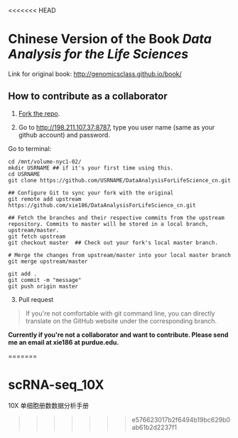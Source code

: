 <<<<<<< HEAD
# Chinese Version of the Book *Data Analysis for the Life Sciences*

Link for original book:
http://genomicsclass.github.io/book/


## How to contribute as a collaborator

1) [Fork the repo](https://help.github.com/articles/fork-a-repo/). 

2) Go to http://198.211.107.37:8787, type you user name (same as your github account) and password. 

Go to terminal: 

```
cd /mnt/volume-nyc1-02/
mkdir USRNAME ## if it's your first time using this.
cd USRNAME
git clone https://github.com/USRNAME/DataAnalysisForLifeScience_cn.git
```


```
## Configure Git to sync your fork with the original 
git remote add upstream https://github.com/xie186/DataAnalysisForLifeScience_cn.git

## Fetch the branches and their respective commits from the upstream repository. Commits to master will be stored in a local branch, upstream/master.
git fetch upstream
git checkout master  ## Check out your fork's local master branch.

# Merge the changes from upstream/master into your local master branch
git merge upstream/master 
```

```
git add .
git commit -m "message"
git push origin master
```


3) Pull request 

>If you're not comfortable with git command line, you can directly translate on the GitHub website under the corresponding branch. 

__Currently if you're not a collaborator and want to contribute. Please send me an email at xie186 at purdue.edu.__


=======
# scRNA-seq_10X
10X 单细胞册数数据分析手册
>>>>>>> e576623017b2f6494b19bc629b0ab61b2d2237f1
